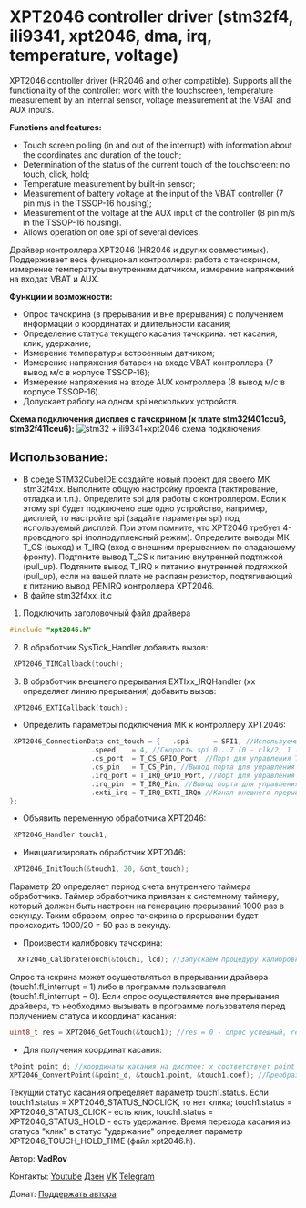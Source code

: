 # XPT2046 controller driver (stm32f4, ili9341, xpt2046, dma, irq, temperature, voltage)
 XPT2046 controller driver (HR2046 and other compatible). Supports all the functionality of the controller: work with the touchscreen, temperature measurement by an internal sensor, voltage measurement at the VBAT and AUX inputs.
 
**Functions and features:**
- Touch screen polling (in and out of the interrupt) with information about the coordinates and duration of the touch;
- Determination of the status of the current touch of the touchscreen: no touch, click, hold;
- Temperature measurement by built-in sensor;
- Measurement of battery voltage at the input of the VBAT controller (7 pin m/s in the TSSOP-16 housing);
- Measurement of the voltage at the AUX input of the controller (8 pin m/s in the TSSOP-16 housing).
- Allows operation on one spi of several devices.

Драйвер контроллера XPT2046 (HR2046 и других совместимых). Поддерживает весь функционал контроллера: работа с тачскрином, измерение температуры внутренним датчиком, измерение напряжений на входах VBAT и AUX.

**Функции и возможности:**
- Опрос тачскрина (в прерывании и вне прерывания) с получением информации о координатах и длительности касания;
- Определение статуса текущего касания тачскрина: нет касания, клик, удержание;
- Измерение температуры встроенным датчиком;
- Измерение напряжения батареи на входе VBAT контроллера (7 вывод м/с в корпусе TSSOP-16);
- Измерение напряжения на входе AUX контроллера (8 вывод м/с в корпусе TSSOP-16).
- Допускает работу на одном spi нескольких устройств.

**Схема подключения дисплея с тачскрином (к плате stm32f401ccu6, stm32f411ceu6):**
![stm32 + ili9341+xpt2046 схема подключения](https://user-images.githubusercontent.com/111627147/211880060-12eb392f-d982-4026-aa97-a971dd6c6dfe.jpg)

## Использование:
- В среде STM32CubeIDE создайте новый проект для своего МК stm32f4xx. Выполните общую настройку проекта (тактирование, отладка и т.п.). Определите spi для работы с контроллером. Если к этому spi будет подключено еще одно устройство, например, дисплей, то настройте spi (задайте параметры spi) под используемый дисплей. При этом помните, что XPT2046 требует 4-проводного spi (полнодуплексный режим). Определите выводы МК T_CS (выход) и T_IRQ (вход с внешним прерыванием по спадающему фронту). Подтяните вывод T_CS к питанию внутренней подтяжкой (pull_up). Подтяните вывод T_IRQ к питанию внутренней подтяжкой (pull_up), если на вашей плате не распаян резистор, подтягивающий к питанию вывод PENIRQ контроллера XPT2046.
- В файле stm32f4xx_it.c
1. Подключить заголовочный файл драйвера
```c
#include "xpt2046.h"
```
2. В обработчик SysTick_Handler добавить вызов:
```c
 XPT2046_TIMCallback(touch);
```
3. В обработчик внешнего прерывания EXTIxx_IRQHandler (xx определяет линию прерывания) добавить вызов:
```c
 XPT2046_EXTICallback(touch);
 ```
- Определить параметры подключения МК к контроллеру XPT2046:
```c
 XPT2046_ConnectionData cnt_touch = {	.spi 	  = SPI1, //Используемый spi
					.speed 	  = 4, //Скорость spi 0...7 (0 - clk/2, 1 - clk/4, ..., 7 - clk/256)
					.cs_port  = T_CS_GPIO_Port, //Порт для управления T_CS
					.cs_pin	  = T_CS_Pin, //Вывод порта для управления T_CS
					.irq_port = T_IRQ_GPIO_Port, //Порт для управления T_IRQ
					.irq_pin  = T_IRQ_Pin, //Вывод порта для управления T_IRQ
					.exti_irq = T_IRQ_EXTI_IRQn //Канал внешнего прерывания
};
```
- Объявить переменную обработчика XPT2046:
```c
 XPT2046_Handler touch1;
```
- Инициализировать обработчик XPT2046:
```c
 XPT2046_InitTouch(&touch1, 20, &cnt_touch);
```
Параметр 20 определяет период счета внутреннего таймера обработчика. Таймер обработчика привязан к системному таймеру, который должен быть настроен на генерацию прерываний 1000 раз в секунду. Таким образом, опрос тачскрина в прерывании будет происходить 1000/20 = 50 раз в секунду.
- Произвести калибровку тачскрина:
```c
  XPT2046_CalibrateTouch(&touch1, lcd); //Запускаем процедуру калибровки
```
Опрос тачскрина может осуществляться в прерывании драйвера (touch1.fl_interrupt = 1) либо в программе пользователя (touch1.fl_interrupt = 0). Если опрос осуществляется вне прерывания драйвера, то необходимо вызывать в программе пользователя перед получением статуса и координат касания:
```c
uint8_t res = XPT2046_GetTouch(&touch1); //res = 0 - опрос успешный, res = 1 - нет касания, res = 2 - spi занято
```
- Для получения координат касания:
```c
tPoint point_d; //координаты касания на дисплее: x соответствует point_d.x, а у - point_d.y
XPT2046_ConvertPoint(&point_d, &touch1.point, &touch1.coef); //Преобразуем координаты тачскрина в дисплейные
```
Текущий статус касания определяет параметр touch1.status. Если touch1.status = XPT2046_STATUS_NOCLICK, то нет клика; touch1.status = XPT2046_STATUS_CLICK - есть клик,  touch1.status = XPT2046_STATUS_HOLD - есть удержание. Время перехода касания из статуса "клик" в статус "удержание" определяет параметр XPT2046_TOUCH_HOLD_TIME (файл xpt2046.h).


Автор: **VadRov**

Контакты: [Youtube](https://www.youtube.com/@VadRov) [Дзен](https://dzen.ru/vadrov) [VK](https://vk.com/vadrov) [Telegram](https://t.me/vadrov_channel)

Донат: [Поддержать автора](https://yoomoney.ru/to/4100117522443917)
